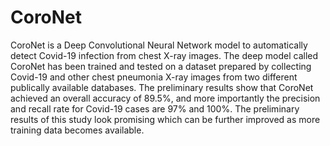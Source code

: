 # CoroNet
CoroNet is a Deep Convolutional Neural Network model to automatically detect Covid-19 infection from chest X-ray images. The deep model called CoroNet has been trained and tested on a dataset prepared by collecting Covid-19 and other chest pneumonia X-ray images from two different publically available databases. The preliminary results show that CoroNet achieved an overall accuracy of 89.5%, and more importantly the precision and recall rate for Covid-19 cases are 97% and 100%. The preliminary results of this study look promising which can be further improved as more training data becomes available. 
